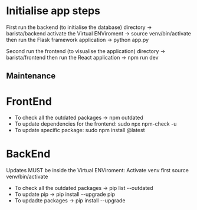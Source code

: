# Initialise app steps
First run the backend (to initialise the database)
directory -> barista/backend
activate the Virtual ENViroment -> source venv/bin/activate
then run the Flask framework application -> python app.py

Second run the frontend (to visualise the application)
directory -> barista/frontend
then run the React application -> npm run dev

## Maintenance

# FrontEnd
- To check all the outdated packages -> npm outdated
- To update dependencies for the frontend: sudo npx npm-check -u
- To update specific package: sudo npm install <package-name>@latest

# BackEnd
Updates MUST be inside the Virtual ENViroment:
Activate venv first source venv/bin/activate

- To check all the outdated packages -> pip list --outdated
- To update pip -> pip install --upgrade pip
- To updadte packages -> pip install --upgrade <package name>

